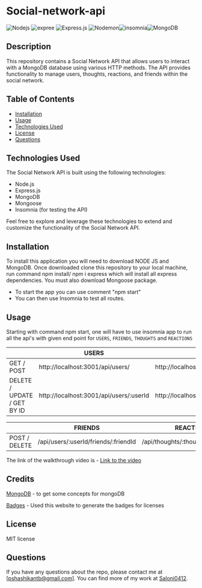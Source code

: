 # Social-network-api
![Nodejs](https://img.shields.io/badge/Node.js-43853D?style=for-the-badge&logo=node.js&logoColor=white) ![expree](https://img.shields.io/badge/Express.js-404D59?style=for-the-badge) ![Express.js](https://img.shields.io/badge/express.js-%23404d59.svg?style=for-the-badge&logo=express&logoColor=%2361DAFB) ![Nodemon](https://img.shields.io/badge/NODEMON-%23323330.svg?style=for-the-badge&logo=nodemon&logoColor=%BBDEAD)![insomnia](https://camo.githubusercontent.com/93ae318132d035a8c007ee1cb244f63a02d87cc0051dfa67323f5bfdc6b222d1/68747470733a2f2f696d672e736869656c64732e696f2f62616467652f496e736f6d6e69612d626c61636b3f7374796c653d666f722d7468652d6261646765266c6f676f3d696e736f6d6e6961266c6f676f436f6c6f723d353834394245)![MongoDB](https://img.shields.io/badge/MongoDB-%234ea94b.svg?style=for-the-badge&logo=mongodb&logoColor=white)
## Description

This repository contains a Social Network API that allows users to interact with a MongoDB database using various HTTP methods. The API provides functionality to manage users, thoughts, reactions, and friends within the social network.

## Table of Contents

- [Installation](#installation)
- [Usage](#usage)
- [Technologies Used](#technologies-used)
- [License](#license)
- [Questions](#questions)

## Technologies Used

The Social Network API is built using the following technologies:

- Node.js
- Express.js
- MongoDB
- Mongoose
- Insomnia (for testing the API)

Feel free to explore and leverage these technologies to extend and customize the functionality of the Social Network API.


## Installation

To install this application you will need to download NODE JS and MongoDB. Once downloaded clone this repository to your local machine, run command npm install/ npm i express which will install all express dependencies. You must also download Mongoose package. 
* To start the app you can use comment "npm start"
* You can then use Insomnia to test all routes.

## Usage

Starting with command npm start, one will have to use insomnia app to run all the api's with given end point for ``USERS``, ``FRIENDS``, ``THOUGHTS`` and ``REACTIONS``

|                                     | USERS                                   | THOUGHTS                           |
| ---------------                     | ---------------                         | ----------------                   |
| GET /  POST                         | http://localhost:3001/api/users/        | http://localhost:3001/api/thoughts/|
| DELETE / UPDATE / GET BY ID         | http://localhost:3001/api/users/:userId | http://localhost:3001/api/thoughts/:thoughtId| 

|                          | FRIENDS                                 | REACTION                           |
| ---------------          | ---------------                         | ----------------                   |
| POST /  DELETE           | /api/users/:userId/friends/:friendId    | /api/thoughts/:thoughtId/reactions |


The link of the walkthrough video is - [Link to the video]()


## Credits

[MongoDB](https://www.mongodb.com/docs/atlas/) - to get some concepts for mongoDB

[Badges](https://github.com/Ileriayo/markdown-badges/blob/master/README.md#badges) - Used this website to generate the badges for licenses

## License

MIT license

## Questions

If you have any questions about the repo, please contact me at [pshashikantb@gmail.com]. You can find more of my work at [Saloni0412](https://github.com/Saloni0412/).

